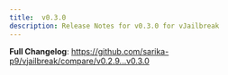 ```yaml
---
title:  v0.3.0
description: Release Notes for v0.3.0 for vJailbreak
---
```


**Full Changelog**: https://github.com/sarika-p9/vjailbreak/compare/v0.2.9...v0.3.0
